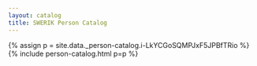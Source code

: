 ```yaml
---
layout: catalog
title: SWERIK Person Catalog
---
```

{% assign p = site.data._person-catalog.i-LkYCGoSQMPJxF5JPBfTRio %}
{% include person-catalog.html p=p %}

